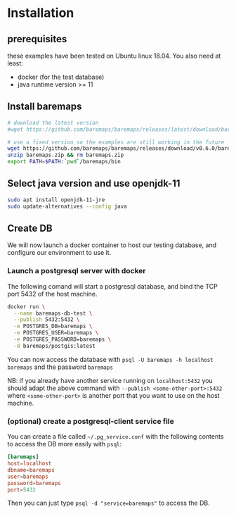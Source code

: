 # Installation

## prerequisites

these examples have been tested on Ubuntu linux 18.04. You also need at least:

- docker (for the test database)
- java runtime version >= 11

## Install baremaps

```bash
# download the latest version
#wget https://github.com/baremaps/baremaps/releases/latest/download/baremaps.zip

# use a fixed version so the examples are still working in the future
wget https://github.com/baremaps/baremaps/releases/download/v0.6.0/baremaps.zip
unzip baremaps.zip && rm baremaps.zip
export PATH=$PATH:`pwd`/baremaps/bin
```

## Select java version and use openjdk-11

```bash
sudo apt install openjdk-11-jre
sudo update-alternatives --config java
```

## Create DB

We will now launch a docker container to host our testing database,
and configure our environment to use it.

### Launch a postgresql server with docker

The following comand will start a postgresql database, and bind the TCP port 5432 of the host machine.

```bash
docker run \
  --name baremaps-db-test \
  --publish 5432:5432 \
  -e POSTGRES_DB=baremaps \
  -e POSTGRES_USER=baremaps \
  -e POSTGRES_PASSWORD=baremaps \
  -d baremaps/postgis:latest
```

You can now access the database with `psql -U baremaps -h localhost baremaps` and the password `baremaps`

NB: if you already have another service running on `localhost:5432` you should adapt the above command with `--publish <some-other-port>:5432` where `<some-other-port>` is another port that you want to use on the host machine.

### (optional) create a postgresql-client service file

You can create a file called `~/.pg_service.conf` with the following contents to access the DB more easily with `psql`:

```conf
[baremaps]
host=localhost
dbname=baremaps
user=baremaps
password=baremaps
port=5432
```

Then you can just type `psql -d "service=baremaps"` to access the DB.

